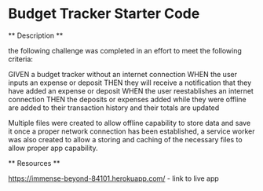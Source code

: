 # Budget Tracker Starter Code

** Description **

the following challenge was completed in an effort to meet the following criteria:

GIVEN a budget tracker without an internet connection
WHEN the user inputs an expense or deposit
THEN they will receive a notification that they have added an expense or deposit
WHEN the user reestablishes an internet connection
THEN the deposits or expenses added while they were offline are added to their transaction history and their totals are updated

Multiple files were created to allow offline capability to store data and save it once a proper network connection has been established, a service worker was also created to allow a storing and caching of the necessary files to allow proper app capability. 

** Resources **

https://immense-beyond-84101.herokuapp.com/ - link to live app
